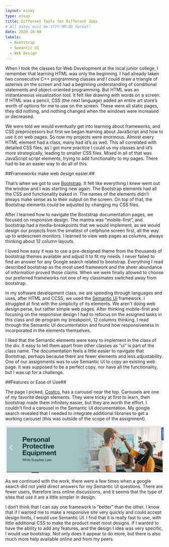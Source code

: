 ```yaml
---
layout: essay
type: essay
title: Different Tools for Different Jobs 
# All dates must be YYYY-MM-DD format!
date: 2020-10-08
labels:
  - Bootstrap
  - Semantic UI
  - Web Design
--- 
```


When I took the classes for Web Development at the local junior college, I remember that learning HTML was only the beginning.  I had already taken two consecutive C++ programming classes and I could draw a triangle of asterixis on the screen and had a beginning understanding of conditional statements and object-oriented programming.  But HTML was an instantaneous visualization tool.  It felt like drawing with words on a screen.  If HTML was a pencil, CSS (the next language) added an entire art store’s worth of options for me to use on the screen.  These were all static pages, they did nothing, and nothing changed when the windows were increased or decreased. 

We were told we would eventually get into learning about frameworks, and CSS preprocessors but first we began learning about JavaScript and how to use it on web pages.  So now my projects were enormous.  Almost every HTML element had a class, many had id’s as well.  This all correlated with detailed CSS files, as I got more practice I could us my classes and id’s more strategically, leading to smaller CSS files.  Mixed in all of that was JavaScript script elements, trying to add functionality to my pages.  There had to be an easier way to do all of this. 

##Frameworks make web design easier.## 

That’s when we got to use [Bootstrap](https://getbootstrap.com/).  It felt like everything I knew went out the window and I was starting new again.  The Bootstrap elements had all the CSS and functionality baked in.  The names of the elements didn’t always make sense as to their output on the screen.  On top of that, the Bootstrap elements could be adjusted by changing my CSS files. 

After I learned how to navigate the Bootstrap documentation pages, we focused on responsive design.  The mantra was “mobile-first”, and bootstrap had a media-breakpoints that we would implement, as we would design our projects from the smallest of cellphone screen first, all the way up to widescreen monitors.  I learned to view web pages as columns, always thinking about 12 column layouts.   

I loved how easy it was to use a pre-designed theme from the thousands of bootstrap themes available and adjust it to fit my needs.  I never failed to find an answer for any Google search related to bootstrap.  Everything I read described bootstrap as the most used framework and the sheer abundance of information proved those claims.  When we were finally allowed to choose our preferred frameworks not one of my classmates switched away from bootstrap. 

In my software development class, we are speeding through languages and uses, after HTML and CCSS, we used the [Semantic UI](https://semantic-ui.com/) framework.  I struggled at first with the simplicity of its elements.  We aren't doing web design perse, but rather simple web pages.  After thinking mobile-first and focusing on the responsive design I had to refocus on the assigned tasks in this class and de-program my breakpoint, 12 columns thinking.  I read through the Semantic UI documentation and found how responsiveness in incorporated in the elements themselves.   

I liked that the Semantic elements were easy to implement in the class of the div.  It easy to tell them apart from other classes as “ui” is part of the class name.  The documentation feels a little easier to navigate that Bootstrap, perhaps because there are fewer elements and less adjustability.  One of our assignments was to use Semantic UI to copy an existing web page.  It was supposed to be a perfect copy, nor have all the functionality, but I was up for a challenge. 

##Features or Ease of Use## 

The page I picked, [Costco](https://www.costco.com/), has a carousel near the top.  Carousels are one of my favorite design elements.  They were tricky at first to learn, then bootstrap made them infinitely easier, but they are worth the effort. I couldn’t find a carousel in the Semantic UI documentation.  My google search revealed that I needed to integrate additional libraries to get a working carousel (this was outside of the scope of the assignment). 

<img class="ui large image" src="../images/carousel.png"> 

As we continued with the work, there were a few times when a google search did not yield direct answers for my Semantic UI questions.  There are fewer users, therefore less online discussions, and it seems that the type of sites that use it are a little simpler in design.   

I don’t think that I can say one framework is “better” than the other.  I know that if I wanted me to make a responsive site very quickly and could accept design limits, I would use Semantic UI.  I find that it is really fast to use, with little additional CSS to make the product meet most designs.  If I wanted to have the ability to add any features, and the design I idea was very specific, I would use bootstrap.  Not only does it appear to do more, but there is also much more help available online and from my peers. 

